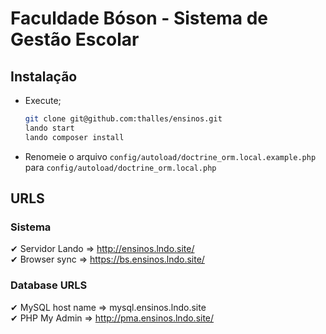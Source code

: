 # Faculdade Bóson - Sistema de Gestão Escolar

## Instalação

- Execute;
    ```bash
    git clone git@github.com:thalles/ensinos.git
    lando start
    lando composer install
    ```
- Renomeie o arquivo `config/autoload/doctrine_orm.local.example.php` para `config/autoload/doctrine_orm.local.php`

## URLS

### Sistema
  ✔ Servidor Lando ⇒ http://ensinos.lndo.site/  
  ✔ Browser sync ⇒ https://bs.ensinos.lndo.site/  
### Database URLS
  ✔ MySQL host name ⇒ mysql.ensinos.lndo.site  
  ✔ PHP My Admin ⇒ http://pma.ensinos.lndo.site/  


